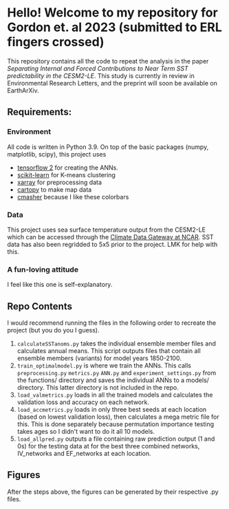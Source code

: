 # Hello! Welcome to my repository for Gordon et. al 2023 (submitted to ERL fingers crossed)

This repository contains all the code to repeat the analysis in the paper _Separating Internal and Forced Contributions to Near Term SST predictability in the CESM2-LE_. This study is currently in review in Environmental Research Letters, and the preprint will soon be available on EarthArXiv.

## Requirements:

### Environment
All code is written in Python 3.9. On top of the basic packages (numpy, matplotlib, scipy), this project uses 
* [tensorflow 2](https://www.tensorflow.org/install) for creating the ANNs.
* [scikit-learn](https://scikit-learn.org/stable/install.html) for K-means clustering
* [xarray](https://docs.xarray.dev/en/stable/getting-started-guide/installing.html) for preprocessing data
* [cartopy](https://scitools.org.uk/cartopy/docs/latest/installing.html) to make map data
* [cmasher](https://cmasher.readthedocs.io/user/introduction.html#how-to-install) because I like these colorbars

### Data
This project uses sea surface temperature output from the CESM2-LE which can be accessed through the [Climate Data Gateway at NCAR](https://www.earthsystemgrid.org/dataset/ucar.cgd.cesm2le.atm.proc.monthly_ave.SST.html). SST data has also been regridded to 5x5 prior to the project. LMK for help with this.

### A fun-loving attitude
I feel like this one is self-explanatory.

## Repo Contents
I would recommend running the files in the following order to recreate the project (but you do you I guess).

1. ```calculateSSTanoms.py``` takes the individual ensemble member files and calculates annual means. This script outputs files that contain all ensemble members (variants) for model years 1850-2100.
2. ```train_optimalmodel.py``` is where we train the ANNs. This calls ```preprocessing.py``` ```metrics.py``` ```ANN.py``` and ```experiment_settings.py``` from the functions/ directory and saves the individual ANNs to a models/ directory. This latter directory is not included in the repo.
3. ```load_valmetrics.py``` loads in all the trained models and calculates the validation loss and accuracy on each network.
4. ```load_accmetrics.py``` loads in only three best seeds at each location (based on lowest validation loss), then calculates a mega metric file for this. This is done separately because permutation importance testing takes ages so I didn't want to do it all 10 models.
5. ```load_allpred.py``` outputs a file containing raw prediction output (1 and 0s) for the testing data at for the best three combined networks, IV_networks and EF_networks at each location.

## Figures
After the steps above, the figures can be generated by their respective .py files. 


